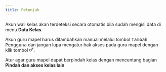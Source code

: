 ```yaml
---
title: Petunjuk
---
```


Akun wali kelas akan terdeteksi secara otomatis bila sudah mengisi data di menu **Data Kelas**.

Akun guru mapel harus ditambahkan manual melalui tombol <kbd class="kbd">Tambah Pengguna</kbd> dan jangan lupa mengatur hak akses pada guru mapel dengan klik tombol <kbd class="kbd"><svg xmlns="http://www.w3.org/2000/svg" width="1em" height="1em" viewBox="0 0 24 24" fill="none" stroke="currentColor" stroke-width="2" stroke-linecap="round" stroke-linejoin="round" class="feather feather-key"><path d="M21 2l-2 2m-7.61 7.61a5.5 5.5 0 1 1-7.778 7.778 5.5 5.5 0 0 1 7.777-7.777zm0 0L15.5 7.5m0 0l3 3L22 7l-3-3m-3.5 3.5L19 4"></path></svg></kbd>.

Atur agar guru mapel dapat berpindah kelas dengan mencentang bagian **Pindah dan akses kelas lain**